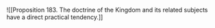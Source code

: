 ![[Proposition 183. The doctrine of the Kingdom and its related subjects have a direct practical tendency.]]